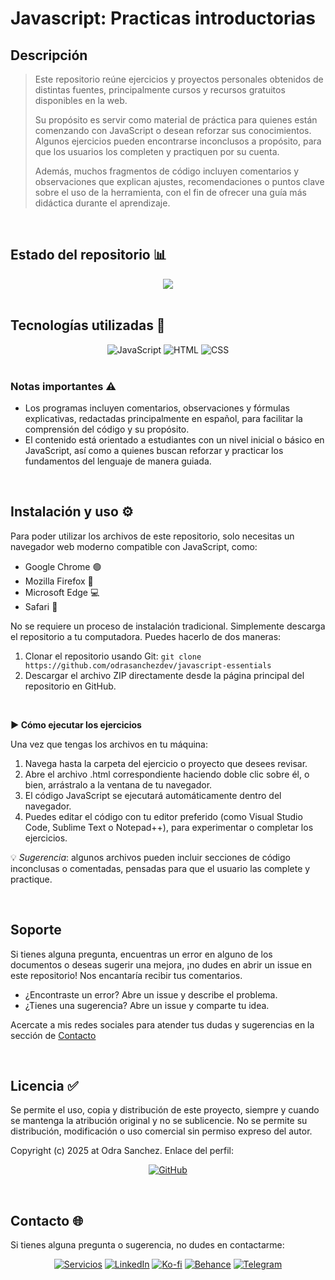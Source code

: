 # Javascript: Practicas introductorias

## Descripción
>Este repositorio reúne ejercicios y proyectos personales obtenidos de distintas fuentes, principalmente cursos y recursos gratuitos disponibles en la web.
>
>Su propósito es servir como material de práctica para quienes están comenzando con JavaScript o desean reforzar sus conocimientos. Algunos ejercicios pueden encontrarse inconclusos a propósito, para que los usuarios los completen y practiquen por su cuenta.
>
>Además, muchos fragmentos de código incluyen comentarios y observaciones que explican ajustes, recomendaciones o puntos clave sobre el uso de la herramienta, con el fin de ofrecer una guía más didáctica durante el aprendizaje.
<br>

## Estado del repositorio 📊️
<div align="center" style="display: inline_block">
<img src="https://img.shields.io/badge/Coverage-10%25-7389A6?style=for-the-badge" />
</div>
<br>

## Tecnologías utilizadas 🔨
<div align="center" style="display: inline_block">
<img alt="JavaScript" src="https://img.shields.io/badge/JavaScript-F7DF1E?style=for-the-badge" />
<img alt="HTML" src="https://img.shields.io/badge/HTML5-E34F26?style=for-the-badge" />
<img alt="CSS" src="https://img.shields.io/badge/CSS3-1572B6?style=for-the-badge" />
</div>
<br>

### Notas importantes ⚠
 - Los programas incluyen comentarios, observaciones y fórmulas explicativas, redactadas principalmente en español, para facilitar la comprensión del código y su propósito.
 - El contenido está orientado a estudiantes con un nivel inicial o básico en JavaScript, así como a quienes buscan reforzar y practicar los fundamentos del lenguaje de manera guiada.
<br>

## Instalación y uso ⚙
Para poder utilizar los archivos de este repositorio, solo necesitas un navegador web moderno compatible con JavaScript, como:
  * Google Chrome 🟢
  * Mozilla Firefox 🦊
  * Microsoft Edge 💻
  * Safari 🍎

No se requiere un proceso de instalación tradicional. Simplemente descarga el repositorio a tu computadora. Puedes hacerlo de dos maneras:

1. Clonar el repositorio usando Git: ``` git clone https://github.com/odrasanchezdev/javascript-essentials ```
2. Descargar el archivo ZIP directamente desde la página principal del repositorio en GitHub.

<br>

<b>▶️ Cómo ejecutar los ejercicios</b>

Una vez que tengas los archivos en tu máquina:
1. Navega hasta la carpeta del ejercicio o proyecto que desees revisar.
2. Abre el archivo .html correspondiente haciendo doble clic sobre él, o bien, arrástralo a la ventana de tu navegador.
3. El código JavaScript se ejecutará automáticamente dentro del navegador.
4. Puedes editar el código con tu editor preferido (como Visual Studio Code, Sublime Text o Notepad++), para experimentar o completar los ejercicios.

💡 *Sugerencia*: algunos archivos pueden incluir secciones de código inconclusas o comentadas, pensadas para que el usuario las complete y practique.

<br>

## Soporte
Si tienes alguna pregunta, encuentras un error en alguno de los documentos o deseas sugerir una mejora, ¡no dudes en abrir un issue en este repositorio! Nos encantaría recibir tus comentarios.

* ¿Encontraste un error? Abre un issue y describe el problema.
* ¿Tienes una sugerencia? Abre un issue y comparte tu idea.

Acercate a mis redes sociales para atender tus dudas y sugerencias en la sección de [Contacto](#contacto-)

<br>

## Licencia ✅
Se permite el uso, copia y distribución de este proyecto, siempre y cuando se mantenga la atribución original y no se sublicencie. No se permite su distribución, modificación o uso comercial sin permiso expreso del autor.

Copyright (c) 2025 at Odra Sanchez. Enlace del perfil:
<div align="center" style="display: inline_block">
  
<a href="https://github.com/odrasanchezdev">![GitHub](https://img.shields.io/badge/GitHub-100000?style=for-the-badge&logo=github&logoColor=white)</a>
</div>

<br>

## Contacto 🌐
Si tienes alguna pregunta o sugerencia, no dudes en contactarme:
<div align="center" style="display: inline_block;">
  
 <a href="https://odrasanchezdev.super.site/">![Servicios](https://img.shields.io/badge/servicios-071739?style=for-the-badge)</a>
 <a href="https://www.linkedin.com/in/odrasanchez/">![LinkedIn](https://img.shields.io/badge/-LinkedIn-004e89?style=for-the-badge)</a>
 <a href="https://ko-fi.com/odrasanchez">![Ko-fi](https://img.shields.io/badge/-Ko--fi-F16061?style=for-the-badge)</a>
 <a href="https://www.behance.net/odrasanchezdev">![Behance](https://img.shields.io/badge/-B&emacr;hance-1982c4?style=for-the-badge)</a>
 <a href="https://t.me/odrasanchezdev">![Telegram](https://img.shields.io/badge/-Telegram-219ebc?style=for-the-badge)</a>
 
</div>
